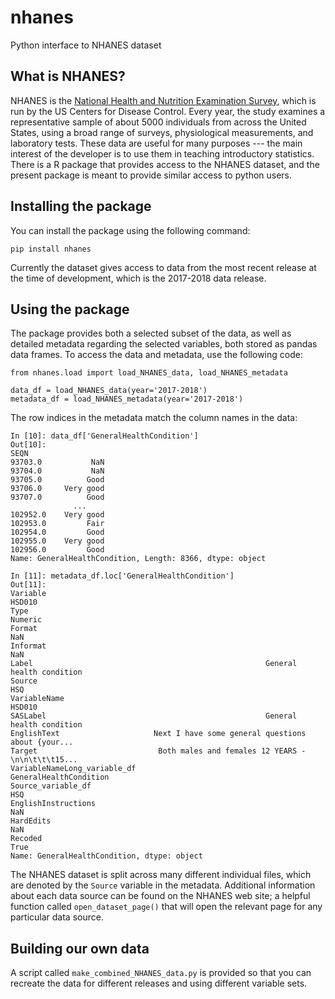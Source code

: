 # nhanes
Python interface to NHANES dataset

## What is NHANES?

NHANES is the [National Health and Nutrition Examination Survey](https://www.cdc.gov/nchs/nhanes/index.htm), which is run by the US Centers for Disease Control. Every year, the study examines a representative sample of about 5000 individuals from across the United States, using a broad range of surveys, physiological measurements, and laboratory tests.  These data are useful for many purposes --- the main interest of the developer is to use them in teaching introductory statistics.  There is a R package that provides access to the NHANES dataset, and the present package is meant to provide similar access to python users.

## Installing the package

You can install the package using the following command:

```pip install nhanes```

Currently the dataset gives access to data from the most recent release at the time of development, which is the 2017-2018 data release.  

## Using the package

The package provides both a selected subset of the data, as well as detailed metadata regarding the selected variables, both stored as pandas data frames.  To access the data and metadata, use the following code:

```
from nhanes.load import load_NHANES_data, load_NHANES_metadata

data_df = load_NHANES_data(year='2017-2018')
metadata_df = load_NHANES_metadata(year='2017-2018')
```

The row indices in the metadata match the column names in the data:

```
In [10]: data_df['GeneralHealthCondition']
Out[10]:
SEQN
93703.0           NaN
93704.0           NaN
93705.0          Good
93706.0     Very good
93707.0          Good
              ...
102952.0    Very good
102953.0         Fair
102954.0         Good
102955.0    Very good
102956.0         Good
Name: GeneralHealthCondition, Length: 8366, dtype: object

In [11]: metadata_df.loc['GeneralHealthCondition']
Out[11]:
Variable                                                                   HSD010
Type                                                                      Numeric
Format                                                                        NaN
Informat                                                                      NaN
Label                                                    General health condition
Source                                                                        HSQ
VariableName                                                               HSD010
SASLabel                                                 General health condition
EnglishText                     Next I have some general questions about {your...
Target                           Both males and females 12 YEARS -\n\n\t\t\t15...
VariableNameLong_variable_df                               GeneralHealthCondition
Source_variable_df                                                            HSQ
EnglishInstructions                                                           NaN
HardEdits                                                                     NaN
Recoded                                                                      True
Name: GeneralHealthCondition, dtype: object

```

The NHANES dataset is split across many different individual files, which are denoted by the `Source` variable in the metadata.  Additional information about each data source can be found on the NHANES web site; a helpful function called ```open_dataset_page()``` that will open the relevant page for any particular data source.

## Building our own data

A script called ``make_combined_NHANES_data.py`` is provided so that you can recreate the data for different releases and using different variable sets.